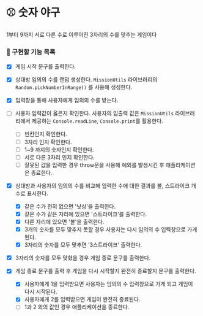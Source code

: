 # ⚾ 숫자 야구

1부터 9까지 서로 다른 수로 이루어진 3자리의 수를 맞추는 게임이다

### 🎯 구현할 기능 목록

- [x] 게임 시작 문구를 출력한다.

- [x] 상대방 임의의 수를 랜덤 생성한다. `MissionUtils` 라이브러리의 `Random.pickNumberInRange()` 를 사용해 생성한다.

- [x] 입력창을 통해 사용자에게 임의의 수를 받는다.
- [ ] 사용자 입력값이 옳은지 확인한다. 사용자의 입출력 값은 `MissionUtils` 라이브러리에서 제공하는 `Console.readLine`, `Console.print`를 활용한다.

  - [ ] 빈칸인지 확인한다.
  - [ ] 3자리 인지 확인한다.
  - [ ] 1~9 까지의 숫자인지 확인한다.
  - [ ] 서로 다른 3자리 인지 확인한다.
  - [ ] 잘못된 값을 입력한 경우 throw문을 사용해 예외를 발생시킨 후 애플리케이션은 종료한다.

- [x] 상대방과 사용자의 임의의 수를 비교해 입력한 수에 대한 결과를 볼, 스트라이크 개수로 표시한다.

  - [x] 같은 수가 전혀 없으면 '낫싱'을 출력한다.
  - [x] 같은 수가 같은 자리에 있으면 '스트라이크'를 출력한다.
  - [x] 다른 자리에 있으면 '볼'을 출력한다.
  - [x] 3개의 숫자를 모두 맞추지 못할 경우 사용자는 다시 임의의 수 입력창으로 가게 된다.
  - [x] 3자리의 숫자를 모두 맞추면 '3스트라이크' 출력한다.

- [x] 3자리의 숫자를 모두 맞혔을 경우 게임 종료 문구를 출력한다.
- [x] 게임 종료 문구를 출력 후 게임을 다시 시작할지 완전히 종료할지 문구를 출력한다.
  - [x] 사용자에게 1을 입력받으면 사용자는 임의의 수 입력창으로 가게 되고 게임이 다시 시작된다.
  - [x] 사용자에게 2를 입력받으면 게임이 완전히 종료된다.
  - [ ] 1과 2 외의 값인 경우 애플리케이션을 종료한다.
